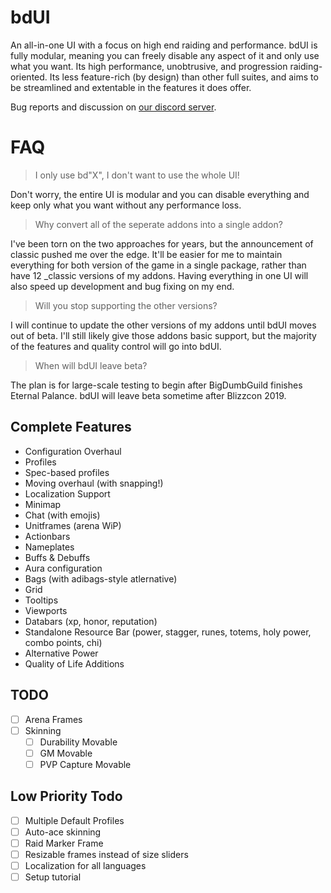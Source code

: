 # bdUI
An all-in-one UI with a focus on high end raiding and performance. bdUI is fully modular, meaning you can freely disable any aspect of it and only use what you want. Its high performance, unobtrusive, and progression raiding-oriented. Its less feature-rich (by design) than other full suites, and aims to be streamlined and extentable in the features it does offer.

Bug reports and discussion on [our discord server](https://discord.gg/2SK3bEw).

# FAQ
> I only use bd"X", I don't want to use the whole UI!

Don't worry, the entire UI is modular and you can disable everything and keep only what you want without any performance loss.

> Why convert all of the seperate addons into a single addon?

I've been torn on the two approaches for years, but the announcement of classic pushed me over the edge. It'll be easier for me to maintain everything for both version of the game in a single package, rather than have 12 \_classic versions of my addons. Having everything in one UI will also speed up development and bug fixing on my end.

> Will you stop supporting the other versions?

I will continue to update the other versions of my addons until bdUI moves out of beta. I'll still likely give those addons basic support, but the majority of the features and quality control will go into bdUI.

> When will bdUI leave beta?

The plan is for large-scale testing to begin after BigDumbGuild finishes Eternal Palance. bdUI will leave beta sometime after Blizzcon 2019.

## Complete Features
- Configuration Overhaul
- Profiles
- Spec-based profiles
- Moving overhaul (with snapping!)
- Localization Support
- Minimap
- Chat (with emojis)
- Unitframes (arena WiP)
- Actionbars
- Nameplates
- Buffs & Debuffs
- Aura configuration
- Bags (with adibags-style atlernative)
- Grid
- Tooltips
- Viewports
- Databars (xp, honor, reputation)
- Standalone Resource Bar (power, stagger, runes, totems, holy power, combo points, chi)
- Alternative Power
- Quality of Life Additions

## TODO
- [ ] Arena Frames
- [ ] Skinning
	- [ ] Durability Movable
	- [ ] GM Movable
	- [ ] PVP Capture Movable

## Low Priority Todo
- [ ] Multiple Default Profiles
- [ ] Auto-ace skinning
- [ ] Raid Marker Frame
- [ ] Resizable frames instead of size sliders
- [ ] Localization for all languages
- [ ] Setup tutorial